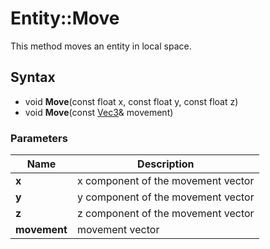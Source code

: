 # Entity::Move #
This method moves an entity in local space.

## Syntax ##
- void **Move**(const float x, const float y, const float z)
- void **Move**(const [Vec3](Vec3.md)& movement)

### Parameters ###
| Name | Description |
| --- | --- |
| **x** | x component of the movement vector |
| **y** | y component of the movement vector |
| **z** | z component of the movement vector |
| **movement** | movement vector |